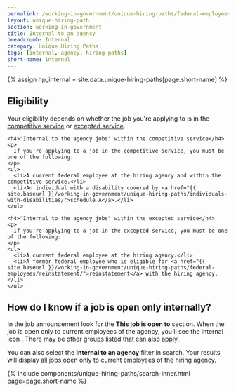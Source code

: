 ```yaml
---
permalink: /working-in-government/unique-hiring-paths/federal-employees/internal/
layout: unique-hiring-path
section: working-in-government
title: Internal to an agency
breadcrumb: Internal
category: Unique Hiring Paths
tags: [internal, agency, hiring paths]
short-name: internal
---
```


{% assign hp_internal = site.data.unique-hiring-paths[page.short-name] %}

<div class="usajobs-uhp-section">
  <div class="usajobs-uhp-section__col-left">
    <h2 class="usajobs-uhp-section__title">Eligibility</h2>
  </div>
  <div class="usajobs-uhp-section__col-right">
    <p>
      Your eligibility depends on whether the job you're applying to is in the <a href="{{ site.baseurl }}/working-in-government/service/#competitive-service">competitive service</a> or <a href="{{ site.baseurl }}/working-in-government/service/#excepted-service">excepted service</a>.
    </p>

    <h4>"Internal to the agency jobs" within the competitive service</h4>
    <p>
      If you're applying to a job in the competitive service, you must be one of the following:
    </p>
    <ul>
      <li>A current federal employee at the hiring agency and within the competitive service.</li>
      <li>An individual with a disability covered by <a href="{{ site.baseurl }}/working-in-government/unique-hiring-paths/individuals-with-disabilities/">schedule A</a>.</li>
    </ul>

    <h4>"Internal to the agency jobs" within the excepted service</h4>
    <p>
      If you're applying to a job in the excepted service, you must be one of the following:
    </p>
    <ul>
      <li>A current federal employee at the hiring agency.</li>
      <li>A former federal employee who is eligible for <a href="{{ site.baseurl }}/working-in-government/unique-hiring-paths/federal-employees/reinstatement/">reinstatement</a> with the hiring agency.</li>
    </ul>
  </div>
</div>

<div class="usajobs-uhp-section">
  <div class="usajobs-uhp-section__col-left">
    <h2 class="usajobs-uhp-section__title">
      How do I know if a job is open only internally?
    </h2>
  </div>
  <div class="usajobs-uhp-section__col-right">
    <p>
      In the job announcement look for the <strong>This job is open to</strong> section. When the job is open only to current employees of the agency, you’ll see the internal icon <span class="usajobs-uhp-section__filters-uhp-icon internal"><i class="fa fa-{{ hp_internal.icon }}"></i></span>. There may be other groups listed that can also apply.
    </p>
    <p>
      You can also select the <strong>Internal to an agency</strong> filter in search. Your results will display all jobs open only to current employees of the hiring agency.
    </p>
  </div>
</div>

{% include components/unique-hiring-paths/search-inner.html page=page.short-name %}
